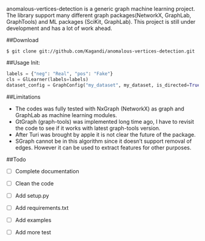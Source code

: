 anomalous-vertices-detection is a generic graph machine learning project.
The library support many different graph packages(NetworkX, GraphLab, GraphTools)  and ML packages (SciKit, GraphLab).
This project is still under development and has a lot of work ahead.

##Download
```
$ git clone git://github.com/Kagandi/anomalous-vertices-detection.git
```
##Usage
Init:
```python
labels = {"neg": "Real", "pos": "Fake"}
cls = GlLearner(labels=labels)
dataset_config = GraphConfig("my_dataset", my_dataset, is_directed=True)

```
##Limitations
* The codes was fully tested with NxGraph (NetworkX) as graph and GraphLab as machine learning modules.
* GtGraph (graph-tools) was implemented long time ago, I have to revisit the code to see if it works with latest graph-tools version.
* After Turi was brought by apple it is not clear the future of the package. 
* SGraph cannot be in this algorithm since it doesn’t support removal of edges. However it can be used to extract features for other purposes.

##Todo
- [ ] Complete documentation
- [ ] Clean the code
- [ ] Add setup.py
- [ ] Add requirements.txt
- [ ] Add examples
- [ ] Add more test


